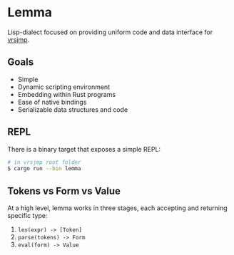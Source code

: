 # Lemma

Lisp-dialect focused on providing uniform code and data interface for
[vrsjmp](https://github.com/leoshimo/vrsjmp/).

## Goals

- Simple
- Dynamic scripting environment
- Embedding within Rust programs
- Ease of native bindings
- Serializable data structures and code

## REPL

There is a binary target that exposes a simple REPL:

```sh
# in vrsjmp root folder
$ cargo run --bin lemma
```

## Tokens vs Form vs Value

At a high level, lemma works in three stages, each accepting and returning
specific type:

1. `lex(expr) -> [Token]`
2. `parse(tokens) -> Form`
3. `eval(form) -> Value`
